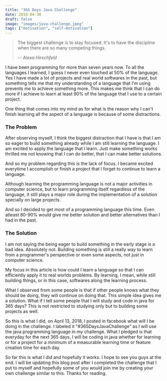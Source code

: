 ```yaml
---
title: "365 Days Java Challenge"
date: 2018-04-30
draft: false
image: "images/java-challenge.jpeg"
tags: ["motivation", "self-motivation"]
---
```

> The biggest challenge is to stay focused. It's to have the discipline when there are so many competing things.
>
> -- <cite>Alexa Hirschfeld</cite>

I have been programming for more than seven years now. To all the languages I learned, I guess I never even touched at 50% of the language. Yes I have made a lot of projects and real world softwares in the past, but something tells me that my understanding of a language that I'm using prevents me to achieve something more. This makes me think that I can do more if I achieve to learn at least 90% of the language that I use to a certain project.

One thing that comes into my mind as for what is the reason why I can't finish learning all the aspect of a language is because of some distractions.

### The Problem
After observing myself, I think the biggest distraction that I have is that I am so eager to build something already while I am still learning the language. I am excited to apply the language that I learn. Just make something works thrilled me not knowing that I can do better, that I can make better solutions.

And so my problem regarding this is the lack of focus. I became excited everytime I accomplish or finish a project that I forget to continue to learn a language.

Although learning the programming language is not a major activities in computer science, but to learn programming itself regardless of the language, it still plays a major role during the implementation of a solution specially on large projects.

And so I decided to get most of a programming language this time. Even atleast 80-90% would give me better solution and better alternatives than I had in the past.

### The Solution
I am not saying the being eager to build something in the early stage is a bad idea. Absolutely not. Building something is still a really way to learn from a programmer's perspective or even some aspects, not just in computer science.

My focus in this article is how could I learn a language so that I can efficiently apply it to real worlds problems. By learning, I mean, while still building things, or in this case, softwares along the learning process.

What I observed from some people is that if other people knows what they should be doing, they will continue on doing that. This simple idea gives me a solution. What if I tell some people that I will study and code in java for 365 days? This is not restricted to studying only but to building some projects as well.

So this is what I did, on April 13, 2018, I posted in facebook what will I be doing in the challenge. I labeled it "#365DaysJavaChallenge" as I will use the java programming language in my challenge. What I pledged is that everyday for the next 365 days, I will be coding in java whether for learning or for a project for a minimum of a measurable learning time or feature creation time for each day.

So far this is what I did and hopefully it works. I hope to see you guys at the end. I will be updating this blog post after I completed the challenge that I put to myself and hopefully some of you would join me by creating your own challenge similar to this. Thanks for reading.
